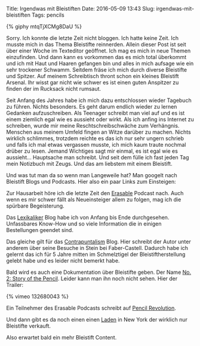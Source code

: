 Title: Irgendwas mit Bleistiften
Date: 2016-05-09 13:43
Slug: irgendwas-mit-bleistiften
Tags: pencils

{% giphy mtqTjXCMg8DaU %}

Sorry. Ich konnte die letzte Zeit nicht bloggen. Ich hatte keine Zeit. Ich musste mich in das Thema Bleistifte reinnerden. Allein dieser Post ist seit über einer Woche im Texteditor geöffnet. Ich mag es mich in neue Themen einzufinden. Und dann kann es vorkommen das es mich total überkommt und ich mit Haut und Haaren gefangen bin und alles in mich aufsage wie ein sehr trockener Schwamm. Seitdem fräse ich mich durch diverse Bleistifte und Spitzer. Auf meinem Schreibtisch thront schon ein kleines Bleistift Arsenal. Ihr wisst gar nicht wie schwer es ist einen guten Anspitzer zu finden der im Rucksack nicht rumsaut.

Seit Anfang des Jahres habe ich mich dazu entschlossen wieder Tagebuch zu führen. Nichts besonders. Es geht darum endlich wieder zu lernen Gedanken aufzuschreiben. Als Teenager schreibt man viel auf und es ist einem ziemlich egal wie es aussieht oder wirkt. Als ich anfing ins Internet zu schreiben, wurde mir meine Reschtschreibschwäche zum Verhängnis. Menschen aus meinem Umfeld fingen an Witze darüber zu machen. Nichts wirklich schlimmes, trotzdem reichte es das ich nur sehr ungern schrieb und falls ich mal etwas vergassen musste, ich mich kaum traute nochmal drüber zu lesen. Jemand Wichtiges sagt mir einmal, es ist egal wie es aussieht... Hauptsache man schreibt. Und seit dem fülle ich fast jeden Tag mein Notizbuch mit Zeugs. Und das am liebstem mit einem Bleistift.

Und was tut man da so wenn man Langeweile hat? Man googelt nach Bleistift Blogs und Podcasts. Hier also ein paar Links zum Einsteigen:

Zur Hausarbeit höre ich die letzte Zeit den [Erasable](http://www.erasable.us/) Podcast nach. Auch wenn es mir schwer fällt als Neueinsteiger allem zu folgen, mag ich die spürbare Begeisterung.

Das [Lexikaliker](http://www.lexikaliker.de/) Blog habe ich von Anfang bis Ende durchgesehen. Unfassbares Know-How und so viele Information die in einigen Bestellungen geendet sind.

Das gleiche gilt für das [Contrapuntalism](https://contrapuntalism.wordpress.com/) Blog. Hier schreibt der Autor unter anderem über seine Besuche in Stein bei Faber-Castell. Dadurch habe ich gelernt das ich für 5 Jahre mitten im Schmelztigel der Bleistiftherstellung gelebt habe und es leider nicht bemerkt habe.

Bald wird es auch eine Dokumentation über Bleistifte geben. Der Name [No. 2: Story of the Pencil](https://filmfreeway.com/project/421396). Leider kann man ihn noch nicht sehen. Hier der Trailer:

{% vimeo 132680043 %}

Ein Teilnehmer des Erasable Podcasts schreibt auf [Pencil Revolution](http://www.pencilrevolution.com/).

Und dann gibt es da noch einen einen [Laden](http://cwpencils.com/) in New York der wirklich nur Bleistifte verkauft.

Also erwartet bald ein mehr Bleistift Content.
